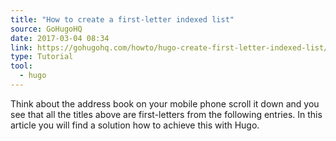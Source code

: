 ```yaml
---
title: "How to create a first-letter indexed list"
source: GoHugoHQ
date: 2017-03-04 08:34
link: https://gohugohq.com/howto/hugo-create-first-letter-indexed-list/
type: Tutorial
tool:
  - hugo
---
```

Think about the address book on your mobile phone scroll it down and you see that all the titles above are first-letters from the following entries. In this article you will find a solution how to achieve this with Hugo.





